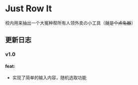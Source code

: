 # Just Row It
校内用来抽出一个大冤种帮所有人领外卖の小工具（~~就是个点名器~~）

## 更新日志

### v1.0 

#### feat:

- 实现了简单的输入内容，随机选取功能

